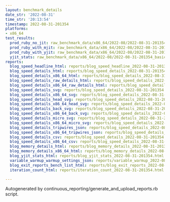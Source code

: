 ```yaml
---
layout: benchmark_details
date_str: '2022-08-31'
time_str: '20:13:54'
timestamp: 2022-08-31-201354
platforms:
- x86_64
test_results:
  prod_ruby_no_jit: raw_benchmark_data/x86_64/2022-08/2022-08-31-201354_basic_benchmark_prod_ruby_no_jit.json
  prod_ruby_with_mjit: raw_benchmark_data/x86_64/2022-08/2022-08-31-201354_basic_benchmark_prod_ruby_with_mjit.json
  prod_ruby_with_yjit: raw_benchmark_data/x86_64/2022-08/2022-08-31-201354_basic_benchmark_prod_ruby_with_yjit.json
  yjit_stats: raw_benchmark_data/x86_64/2022-08/2022-08-31-201354_basic_benchmark_yjit_stats.json
reports:
  blog_speed_headline_html: reports/blog_speed_headline_2022-08-31-201354.html
  blog_speed_details_html: reports/blog_speed_details_2022-08-31-201354.html
  blog_speed_details_x86_64_html: reports/blog_speed_details_2022-08-31-201354.x86_64.html
  blog_speed_details_raw_details_html: reports/blog_speed_details_2022-08-31-201354.raw_details.html
  blog_speed_details_x86_64_raw_details_html: reports/blog_speed_details_2022-08-31-201354.x86_64.raw_details.html
  blog_speed_details_svg: reports/blog_speed_details_2022-08-31-201354.svg
  blog_speed_details_x86_64_svg: reports/blog_speed_details_2022-08-31-201354.x86_64.svg
  blog_speed_details_head_svg: reports/blog_speed_details_2022-08-31-201354.head.svg
  blog_speed_details_x86_64_head_svg: reports/blog_speed_details_2022-08-31-201354.x86_64.head.svg
  blog_speed_details_back_svg: reports/blog_speed_details_2022-08-31-201354.back.svg
  blog_speed_details_x86_64_back_svg: reports/blog_speed_details_2022-08-31-201354.x86_64.back.svg
  blog_speed_details_micro_svg: reports/blog_speed_details_2022-08-31-201354.micro.svg
  blog_speed_details_x86_64_micro_svg: reports/blog_speed_details_2022-08-31-201354.x86_64.micro.svg
  blog_speed_details_tripwires_json: reports/blog_speed_details_2022-08-31-201354.tripwires.json
  blog_speed_details_x86_64_tripwires_json: reports/blog_speed_details_2022-08-31-201354.x86_64.tripwires.json
  blog_speed_details_csv: reports/blog_speed_details_2022-08-31-201354.csv
  blog_speed_details_x86_64_csv: reports/blog_speed_details_2022-08-31-201354.x86_64.csv
  blog_memory_details_html: reports/blog_memory_details_2022-08-31-201354.html
  blog_memory_details_x86_64_html: reports/blog_memory_details_2022-08-31-201354.x86_64.html
  blog_yjit_stats_html: reports/blog_yjit_stats_2022-08-31-201354.html
  variable_warmup_warmup_settings_json: reports/variable_warmup_2022-08-31-201354.warmup_settings.json
  blog_exit_reports_bench_list_html: reports/blog_exit_reports_2022-08-31-201354.bench_list.html
  iteration_count_html: reports/iteration_count_2022-08-31-201354.html

---
```

Autogenerated by continuous_reporting/generate_and_upload_reports.rb script.
